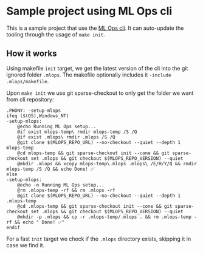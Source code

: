 # Sample project using ML Ops cli

This is a sample project that use the [ML Ops cli](https://github.com/fbeltrao/mlops-cli). It can auto-update the tooling through the usage of `make init`.

## How it works

Using makefile `init` target, we get the latest version of the cli into the git ignored folder `.mlops`. The makefile optionally includes it `-include .mlops/makefile`.

Upon `make init` we use git sparse-checkout to only get the folder we want from cli repository:

```plain
.PHONY: -setup-mlops
ifeq ($(OS),Windows_NT)
-setup-mlops:
	@echo Running ML Ops setup...
	@if exist mlops-temp\ rmdir mlops-temp /S /Q
	@if exist .mlops\ rmdir .mlops /S /Q
	@git clone $(MLOPS_REPO_URL) --no-checkout --quiet --depth 1 mlops-temp
	@cd mlops-temp && git sparse-checkout init --cone && git sparse-checkout set .mlops && git checkout $(MLOPS_REPO_VERSION) --quiet
	@mkdir .mlops && xcopy mlops-temp\.mlops .mlops\ /E/H/Y/Q && rmdir mlops-temp /S /Q && echo Done! ✅
else
-setup-mlops:
	@echo -n Running ML Ops setup...
	@rm .mlops-temp -rf && rm .mlops -rf
	@git clone $(MLOPS_REPO_URL) --no-checkout --quiet --depth 1 .mlops-temp
	@cd .mlops-temp && git sparse-checkout init --cone && git sparse-checkout set .mlops && git checkout $(MLOPS_REPO_VERSION) --quiet
	@mkdir -p .mlops && cp -r .mlops-temp/.mlops . && rm .mlops-temp -rf && echo " Done! ✅"
endif
```

For a fast `init` target we check if the `.mlops` directory exists, skipping it in case we find it.
